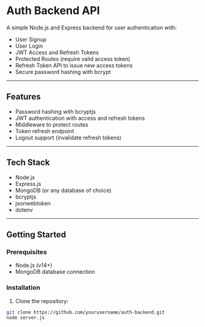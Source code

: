 # Auth Backend API

A simple Node.js and Express backend for user authentication with:

- User Signup
- User Login
- JWT Access and Refresh Tokens
- Protected Routes (require valid access token)
- Refresh Token API to issue new access tokens
- Secure password hashing with bcrypt

---

## Features

- Password hashing with bcryptjs
- JWT authentication with access and refresh tokens
- Middleware to protect routes
- Token refresh endpoint
- Logout support (invalidate refresh tokens)

---

## Tech Stack

- Node.js
- Express.js
- MongoDB (or any database of choice)
- bcryptjs
- jsonwebtoken
- dotenv

---

## Getting Started

### Prerequisites

- Node.js (v14+)
- MongoDB database connection

### Installation

1. Clone the repository:

```bash
git clone https://github.com/yourusername/auth-backend.git
node server.js
